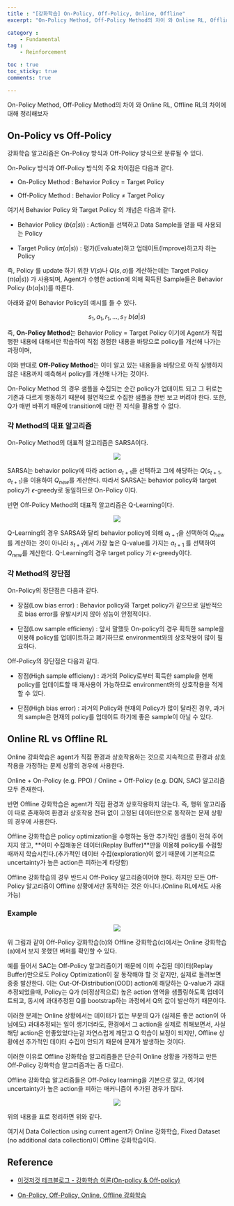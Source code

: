 ```yaml
---
title : "[강화학습] On-Policy, Off-Policy, Online, Offline"
excerpt: "On-Policy Method, Off-Policy Method의 차이 와 Online RL, Offline RL의 차이에 대해 정리해보자"

category :
    - Fundamental
tag :
    - Reinforcement

toc : true
toc_sticky: true
comments: true

---
```

On-Policy Method, Off-Policy Method의 차이 와 Online RL, Offline RL의 차이에 대해 정리해보자


## On-Policy vs Off-Policy

강화학습 알고리즘은 On-Policy 방식과 Off-Policy 방식으로 분류될 수 있다.

On-Policy 방식과 Off-Policy 방식의 주요 차이점은 다음과 같다.


- On-Policy Method : Behavior Policy $=$ Target Policy

- Off-Policy Method : Behavior Policy $\neq$ Target Policy


여기서 Behavior Policy 와 Target Policy 의 개념은 다음과 같다.


- Behavior Policy $(b(a \vert s))$ : Action을 선택하고 Data Sample을 얻을 때 사용되는 Policy

- Target Policy $(\pi(a \vert s))$ : 평가(Evaluate)하고 업데이트(Improve)하고자 하는 Policy

즉, Policy 를 update 하기 위한 $V(s)$나 $Q(s,a)$를 계산하는데는 Target Policy $(\pi(a \vert s))$ 가 사용되며, Agent가 수행한 action에 의해 획득된 Sample들은 Behavior Policy $(b(a \vert s))$를 따른다.

아래와 같이 Behavior Policy의 예시를 들 수 있다.
 
$$ {s_{1},a_{1},r_{1}, ... , s_{T}} ~ b(a \vert s) $$


즉, **On-Policy Method**는 Behavior Policy $=$ Target Policy 이기에 Agent가 직접 행한 내용에 대해서만 학습하여 직접 경험한 내용을 바탕으로 policy를 개선해 나가는 과정이며, 

이와 반대로 **Off-Policy Method**는 이미 알고 있는 내용들을 바탕으로 아직 실행하지 않은 내용까지 예측해서 policy를 개선해 나가는 것이다.

On-Policy Method 의 경우 샘플을 수집되는 순간 policy가 업데이트 되고 그 뒤로는 기존과 다르게 행동하기 때문에 필연적으로 수집한 샘플을 한번 보고 버려야 한다. 또한, Q가 매번 바뀌기 때문에 transition에 대한 전 지식을 활용할 수 없다.

### 각 Method의 대표 알고리즘


On-Policy Method의 대표적 알고리즘은 SARSA이다.

<p align="center"><img src="https://github.com/jebeom/jebeom.github.io/assets/107978090/46bf82e7-64e6-420b-8f44-184a7930d1d2" ></p>

SARSA는 behavior policy에 따라 action $a_{t+1}$을 선택하고 그에 해당하는 $Q(s_{t+1},a_{t+1})$을 이용하여 $Q_{new}$를 계산한다. 따라서 SARSA는 behavior policy와 target policy가 $\epsilon$-greedy로 동일하므로 On-Policy 이다.


반면 Off-Policy Method의 대표적 알고리즘은 Q-Learning이다.

<p align="center"><img src="https://github.com/jebeom/jebeom.github.io/assets/107978090/a2237fde-9ecc-4058-802d-e2e6ed98dcb2" ></p>

Q-Learning의 경우 SARSA와 달리 behavior policy에 의해 $a_{t+1}$을 선택하여 $Q_{new}$를 계산하는 것이 아니라 $s_{t+1}$에서 가장 높은 Q-value를 가지는 $a_{t+1}$ 를 선택하여 $Q_{new}$를 계산한다. Q-Learning의 경우 target policy 가 $\epsilon$-greedy이다.


### 각 Method의 장단점

On-Policy의 장단점은 다음과 같다.

- 장점(Low bias error) : Behavior policy와 Target policy가 같으므로 일반적으로 bias error를 유발시키지 않아 성능이 안정적이다.

- 단점(Low sample efficieny) : 앞서 말했듯 On-policy의 경우 획득한 sample을 이용해 policy를 업데이트하고 폐기하므로 environment와의 상호작용이 많이 필요하다.


Off-Policy의 장단점은 다음과 같다. 

- 장점(High sample efficieny) : 과거의 Policy로부터 획득한 sample을 현재 policy를 업데이트할 때 재사용이 가능하므로 environment와의 상호작용을 적게 할 수 있다.

- 단점(High bias error) : 과거의 Policy와 현재의 Policy가 많이 달라진 경우, 과거의 sample은 현재의 policy를 업데이트 하기에 좋은 sample이 아닐 수 있다.


## Online RL vs Offline RL


Online 강화학습은 agent가 직접 환경과 상호작용하는 것으로 지속적으로 환경과 상호작용을 가정하는 문제 상황의 경우에 사용한다.

Online + On-Policy (e.g. PPO) / Online + Off-Policy (e.g. DQN, SAC) 알고리즘 모두 존재한다.

반면 Offline 강화학습은 agent가 직접 환경과 상호작용하지 않는다. 즉, 행위 알고리즘이 따로 존재하여 환경과 상호작용 전혀 없이 고정된 데이터만으로 동작하는 문제 상황의 경우에 사용한다.

Offline 강화학습은 policy optimization을 수행하는 동안 추가적인 샘플이 전혀 주어지지 않고, **이미 수집해놓은 데이터(Replay Buffer)**만을 이용해 policy를 수렴할때까지 학습시킨다.(추가적인 데이터 수집(exploration)이 없기 때문에 기본적으로 uncertainty가 높은 action은 피하는게 타당함)

Offline 강화학습의 경우 반드시 Off-Policy 알고리즘이어야 한다. 하지만 모든 Off-Policy 알고리즘이 Offline 상황에서만 동작하는 것은 아니다.(Online RL에서도 사용가능)

### Example

<p align="center"><img src="https://github.com/jebeom/jebeom.github.io/assets/107978090/6fea1435-ced4-4ff0-a6a8-c20cc5ef433b" ></p>

위 그림과 같이 Off-Policy 강화학습(b)와 Offline 강화학습(c)에서는 Online 강화학습(a)에서 보지 못했던 버퍼를 확인할 수 있다.

예를 들어서 SAC는 Off-Policy 알고리즘이기 때문에 이미 수집된 데이터(Replay Buffer)만으로도 Policy Optimization이 잘 동작해야 할 것 같지만, 실제로 돌려보면 종종 발산한다. 이는 Out-Of-Distribution(OOD) action에 해당하는 Q-value가 과대추정되었을때, Policy는 Q가 (비정상적으로) 높은 action 영역을 샘플링하도록 업데이트되고, 동시에 과대추정된 Q를 bootstrap하는 과정에서 Q의 값이 발산하기 때문이다.

이러한 문제는 Online 상황에서는 데이터가 없는 부분의 Q가 (실제론 좋은 action이 아님에도) 과대추정되는 일이 생기더라도, 환경에서 그 action을 실제로 취해보면서, 사실 해당 action은 안좋았었다는걸 자연스럽게 깨닫고 Q 학습이 보정이 되지만, Offline 상황에선 추가적인 데이터 수집이 안되기 때문에 문제가 발생하는 것이다. 

이러한 이유로 Offline 강화학습 알고리즘들은 단순히 Online 상황을 가정하고 만든 Off-Policy 강화학습 알고리즘과는 좀 다르다.


Offline 강화학습 알고리즘들은 Off-Policy learning을 기본으로 깔고, 여기에 uncertainty가 높은 action을 피하는 매커니즘이 추가된 경우가 많다.

<p align="center"><img src="https://github.com/jebeom/jebeom.github.io/assets/107978090/c428e84b-981b-4306-b175-f1d9b23ffc51" ></p>

위의 내용을 표로 정리하면 위와 같다.

여기서  Data Collection using current agent가 Online 강화학습, Fixed Dataset (no additional data collection)이 Offline 강화학습이다.


## Reference

- [이것저것 테크블로그 - 강화학습 이론(On-policy & Off-policy)](https://ai-com.tistory.com/entry/RL-%EA%B0%95%ED%99%94%ED%95%99%EC%8A%B5-%EC%9D%B4%EB%A1%A0-On-policy-Off-policy)


- [On-Policy, Off-Policy, Online, Offline 강화학습](https://seungwooham.tistory.com/entry/On-Policy-Off-Policy-Online-Offline-%EA%B0%95%ED%99%94%ED%95%99%EC%8A%B5)
